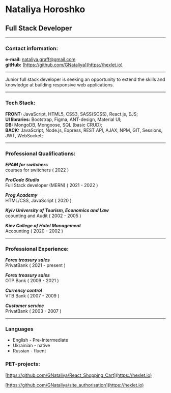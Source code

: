 # Nataliya Horoshko

## Full Stack Developer

---

### Contact information:

**e-mail:** [nataliya.graff@gmail.com](https://hexlet.io)<br>
**gitHub:** [https://github.com/GNataliya](https://hexlet.io)

---

Junior full stack developer is seeking an
opportunity to extend the skills and knowledge
at building responsive web applications.

---

### Tech Stack:

**FRONT:** JavaScript, HTML5, CSS3, SASS(SCSS),
React.js, EJS;<br>
**UI libraries:** Bootstrap, Figma, ANT-design,
Material UI;<br>
**DB:** MongoDB, Mongoose, SQL (basic CRUD);<br>
**BACK:** JavaScript, Node.js, Express, REST API,
AJAX, NPM, GIT, Sessions, JWT, WebSocket;

---

### Professional Qualifications:

**_EPAM for switchers_**<br>
courses for switchers ( 2022 )

**_ProCode Studio_**<br>
Full Stack developer (MERN) ( 2021 - 2022 )

**_Prog Academy_**<br>
HTML/CSS, JavaScript ( 2020 )

**_Kyiv University of Tourism, Economics and Law_**<br>
ccounting and Audit ( 2002 - 2005 )

**_Kiev College of Hotel Management_**<br>
Accounting ( 2020 - 2002 )

---

### Professional Experience:

**_Forex treasury sales_**<br>
PrivatBank ( 2021 - present )

**_Forex treasury sales_**<br>
OTP Bank ( 2009 - 2021 )

**_Currency control_**<br>
VTB Bank ( 2007 - 2009 )

**_Customer service_**<br>
PrivatBank ( 2003 - 2007 )

---

### Languages

- English - Pre-Intermediate<br>
- Ukrainian - native<br>
- Russian - fluent


### PET-projects:

[https://github.com/GNataliya/React_Shopping_Cart](https://hexlet.io)

[https://github.com/GNataliya/site_authorisation](https://hexlet.io)

